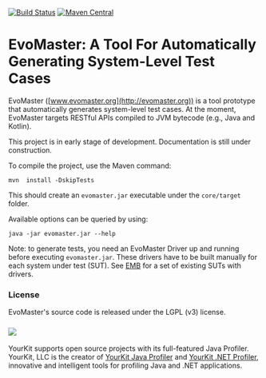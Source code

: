 [![Build Status](https://travis-ci.org/EMResearch/EvoMaster.svg?branch=master)](https://travis-ci.org/EMResearch/EvoMaster)
[![Maven Central](https://maven-badges.herokuapp.com/maven-central/org.evomaster/evomaster-client-java/badge.svg)](https://maven-badges.herokuapp.com/maven-central/org.evomaster/evomaster-client-java)

# EvoMaster: A Tool For Automatically Generating System-Level Test Cases

EvoMaster ([www.evomaster.org](http://evomaster.org)) is a tool prototype that automatically generates system-level test cases.
At the moment, EvoMaster targets RESTful APIs compiled to JVM bytecode (e.g., Java and Kotlin).

This project is in early stage of development. Documentation is still under construction. 

To compile the project, use the Maven command:

`mvn  install -DskipTests`

This should create an `evomaster.jar` executable under the `core/target` folder.

Available options can be queried by using:

`java -jar evomaster.jar --help`

Note: to generate tests, you need an EvoMaster Driver up and running before executing `evomaster.jar`.
These drivers have to be built manually for each system under test (SUT).
See [EMB](https://github.com/EMResearch/EMB) for a set of existing SUTs with drivers.

### License
EvoMaster's source code is released under the LGPL (v3) license.



### ![](https://www.yourkit.com/images/yklogo.png)

YourKit supports open source projects with its full-featured Java Profiler.
YourKit, LLC is the creator of 
<a href="https://www.yourkit.com/java/profiler/">YourKit Java Profiler</a>
and 
<a href="https://www.yourkit.com/.net/profiler/">YourKit .NET Profiler</a>,
innovative and intelligent tools for profiling Java and .NET applications.


